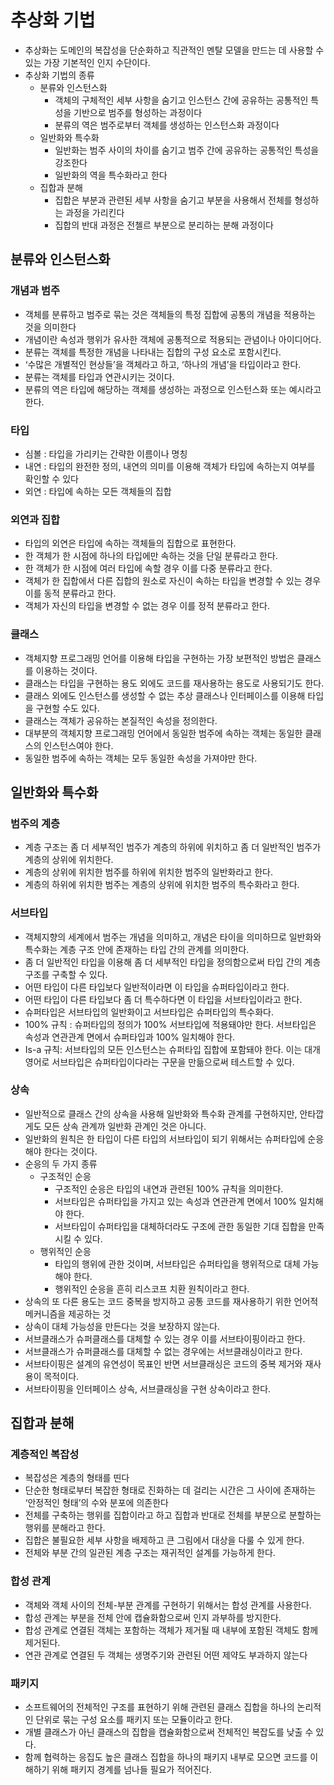 # 추상화 기법

- 추상화는 도메인의 복잡성을 단순화하고 직관적인 멘탈 모델을 만드는 데 사용할 수 있는 가장 기본적인 인지 수단이다.
- 추상화 기법의 종류
    - 분류와 인스턴스화
        - 객체의 구체적인 세부 사항을 숨기고 인스턴스 간에 공유하는 공통적인 특성을 기반으로 범주를 형성하는 과정이다
        - 분류의 역은 범주로부터 객체를 생성하는 인스턴스화 과정이다
    - 일반화와 특수화
        - 일반화는 범주 사이의 차이를 숨기고 범주 간에 공유하는 공통적인 특성을 강조한다
        - 일반화의 역을 특수화라고 한다
    - 집합과 분해
        - 집합은 부분과 관련된 세부 사항을 숨기고 부분을 사용해서 전체를 형성하는 과정을 가리킨다
        - 집합의 반대 과정은 전첼르 부분으로 분리하는 분해 과정이다

## 분류와 인스턴스화

### 개념과 범주

- 객체를 분류하고 범주로 묶는 것은 객체들의 특정 집합에 공통의 개념을 적용하는 것을 의미한다
- 개념이란 속성과 행위가 유사한 객체에 공통적으로 적용되는 관념이나 아이디어다.
- 분류는 객체를 특정한 개념을 나타내는 집합의 구성 요소로 포함시킨다.
- ‘수많은 개별적인 현상들’을 객체라고 하고, ‘하나의 개념’을 타입이라고 한다.
- 분류는 객체를 타입과 연관시키는 것이다.
- 분류의 역은 타입에 해당하는 객체를 생성하는 과정으로 인스턴스화 또는 예시라고 한다.

### 타입

- 심볼 : 타입을 가리키는 간략한 이름이나 명칭
- 내연 : 타입의 완전한 정의, 내연의 의미를 이용해 객체가 타입에 속하는지 여부를 확인할 수 있다
- 외연 : 타입에 속하는 모든 객체들의 집합

### 외연과 집합

- 타입의 외연은 타입에 속하는 객체들의 집합으로 표현한다.
- 한 객체가 한 시점에 하나의 타입에만 속하는 것을 단일 분류라고 한다.
- 한 객체가 한 시점에 여러 타입에 속할 경우 이를 다중 분류라고 한다.
- 객체가 한 집합에서 다른 집합의 원소로 자신이 속하는 타입을 변경할 수 있는 경우 이를 동적 분류라고 한다.
- 객체가 자신의 타입을 변경할 수 없는 경우 이를 정적 분류라고 한다.

### 클래스

- 객체지향 프로그래밍 언어를 이용해 타입을 구현하는 가장 보편적인 방법은 클래스를 이용하는 것이다.
- 클래스는 타입을 구현하는 용도 외에도 코드를 재사용하는 용도로 사용되기도 한다.
- 클래스 외에도 인스턴스를 생성할 수 없는 추상 클래스나 인터페이스를 이용해 타입을 구현할 수도 있다.
- 클래스는 객체가 공유하는 본질적인 속성을 정의한다.
- 대부분의 객체지향 프로그래밍 언어에서 동일한 범주에 속하는 객체는 동일한 클래스의 인스턴스여야 한다.
- 동일한 범주에 속하는 객체는 모두 동일한 속성을 가져야만 한다.

## 일반화와 특수화

### 범주의 계층

- 계층 구조는 좀 더 세부적인 범주가 계층의 하위에 위치하고 좀 더 일반적인 범주가 계층의 상위에 위치한다.
- 계층의 상위에 위치한 범주를 하위에 위치한 범주의 일반화라고 한다.
- 계층의 하위에 위치한 범주는 계층의 상위에 위치한 범주의 특수화라고 한다.

### 서브타입

- 객체지향의 세계에서 범주는 개념을 의미하고, 개념은 타이을 의미하므로 일반화와 특수화는 계층 구조 안에 존재하는 타입 간의 관계를 의미한다.
- 좀 더 일반적인 타입을 이용해 좀 더 세부적인 타입을 정의함으로써 타입 간의 계층 구조를 구축할 수 있다.
- 어떤 타입이 다른 타입보다 일반적이라면 이 타입을 슈퍼타입이라고 한다.
- 어떤 타입이 다른 타입보다 좀 더 특수하다면 이 타입을 서브타입이라고 한다.
- 슈퍼타입은 서브타입의 일반화이고 서브타입은 슈퍼타입의 특수화다.
- 100% 규칙 : 슈퍼타입의 정의가 100% 서브타입에 적용돼야만 한다. 서브타입은 속성과 연관관계 면에서 슈퍼타입과 100% 일치해야 한다.
- Is-a 규칙: 서브타입의 모든 인스턴스는 슈퍼타입 집합에 포함돼야 한다. 이는 대개 영어로 서브타입은 슈퍼타입이다라는 구문을 만듦으로써 테스트할 수 있다.

### 상속

- 일반적으로 클래스 간의 상속을 사용해 일반화와 특수화 관계를 구현하지만, 안타깝게도 모든 상속 관계까 일반화 관계인 것은 아니다.
- 일반화의 원칙은 한 타입이 다른 타입의 서브타입이 되기 위해서는 슈퍼타입에 순응해야 한다는 것이다.
- 순응의 두 가지 종류
    - 구조적인 순응
        - 구조적인 순응은 타입의 내연과 관련된 100% 규칙을 의미한다.
        - 서브타입은 슈퍼타입을 가지고 있는 속성과 연관관계 면에서 100% 일치해야 한다.
        - 서브타입이 슈퍼타입을 대체하더라도 구조에 관한 동일한 기대 집합을 만족시킬 수 있다.
    - 행위적인 순응
        - 타입의 행위에 관한 것이며, 서브타입은 슈퍼타입을 행위적으로 대체 가능해야 한다.
        - 행위적인 순응을 흔히 리스코프 치환 원칙이라고 한다.
- 상속의 또 다른 용도는 코드 중복을 방지하고 공통 코드를 재사용하기 위한 언어적 메커니즘을 제공하는 것
- 상속이 대체 가능성을 만든다는 것을 보장하지 않는다.
- 서브클래스가 슈퍼클래스를 대체할 수 있는 경우 이를 서브타이핑이라고 한다.
- 서브클래스가 슈퍼클래스를 대체할 수 없는 경우에는 서브클래싱이라고 한다.
- 서브타이핑은 설계의 유연성이 목표인 반면 서브클래싱은 코드의 중복 제거와 재사용이 목적이다.
- 서브타이핑을 인터페이스 상속, 서브클래싱을 구현 상속이라고 한다.

## 집합과 분해

### 계층적인 복잡성

- 복잡성은 계층의 형태를 띤다
- 단순한 형태로부터 복잡한 형태로 진화하는 데 걸리는 시간은 그 사이에 존재하는 ‘안정적인 형태’의 수와 분포에 의존한다
- 전체를 구축하는 행위를 집합이라고 하고 집합과 반대로 전체를 부분으로 분할하는 행위를 분해라고 한다.
- 집합은 불필요한 세부 사항을 배제하고 큰 그림에서 대상을 다룰 수 있게 한다.
- 전체와 부분 간의 일관된 계층 구조는 재귀적인 설계를 가능하게 한다.

### 합성 관계

- 객체와 객체 사이의 전체-부분 관계를 구현하기 위해서는 합성 관계를 사용한다.
- 합성 관계는 부분을 전체 안에 캡슐화함으로써 인지 과부하를 방지한다.
- 합성 관계로 연결된 객체는 포함하는 객체가 제거될 때 내부에 포함된 객체도 함께 제거된다.
- 연관 관계로 연결된 두 객체는 생명주기와 관련된 어떤 제약도 부과하지 않는다

### 패키지

- 소프트웨어의 전체적인 구조를 표현하기 위해 관련된 클래스 집합을 하나의 논리적인 단위로 묶는 구성 요소를 패키지 또는 모듈이라고 한다.
- 개별 클래스가 아닌 클래스의 집합을 캡슐화함으로써 전체적인 복잡도를 낮출 수 있다.
- 함께 협력하는 응집도 높은 클래스 집합을 하나의 패키지 내부로 모으면 코드를 이해하기 위해 패키지 경계를 넘나들 필요가 적어진다.